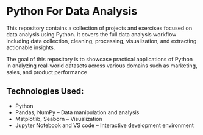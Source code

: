 # Python For Data Analysis
This repository contains a collection of projects and exercises focused on data analysis using Python. 
It covers the full data analysis workflow including data collection, cleaning, processing, visualization, and extracting actionable insights.

The goal of this repository is to showcase practical applications of Python in analyzing real-world datasets across various domains such as marketing, sales, and product performance

## Technologies Used:

- Python 
- Pandas, NumPy – Data manipulation and analysis
- Matplotlib, Seaborn – Visualization
- Jupyter Notebook and VS code – Interactive development environment
